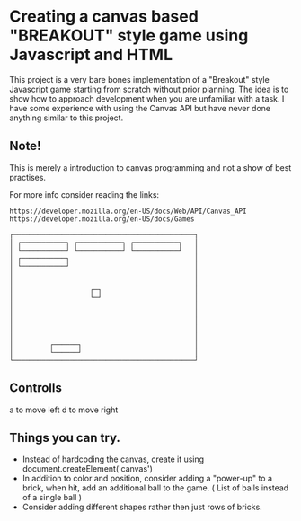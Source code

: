 # Creating a canvas based "BREAKOUT" style game using Javascript and HTML

This project is a very bare bones implementation of a "Breakout" style Javascript game
starting from scratch without prior planning. The idea is to show how to approach development
when you are unfamiliar with a task. I have some experience with using the Canvas API
but have never done anything similar to this project.


## Note!
This is merely a introduction to canvas programming and not a show of best practises.

For more info consider reading the links:

`https://developer.mozilla.org/en-US/docs/Web/API/Canvas_API`
`https://developer.mozilla.org/en-US/docs/Games`



```
┌─────────────────────────────────────────────┐
│ ┌───────────┐ ┌───────────┐ ┌───────────┐   │
│ └───────────┘ └───────────┘ └───────────┘   │
│ ┌───────────┐                               │
│ └───────────┘                               │
│                                             │
│                                             │
│                   ┌─┐                       │
│                   └─┘                       │
│                                             │
│                                             │
│                                             │
│                                             │
│                                             │
│         ┌──────┐                            │
│         └──────┘                            │
└─────────────────────────────────────────────┘
```
## Controlls

a to move left
d to move right

## Things you can try.

* Instead of hardcoding the canvas, create it using document.createElement('canvas')
* In addition to color and position, consider adding a "power-up" to a brick, when hit, add an additional ball to the game. ( List of balls instead of a single ball )
* Consider adding different shapes rather then just rows of bricks.